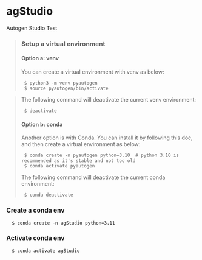 # agStudio
Autogen Studio Test

> ### Setup a virtual environment
> #### Option a: venv
> You can create a virtual environment with venv as below:
>
>      $ python3 -m venv pyautogen
>      $ source pyautogen/bin/activate

> The following command will deactivate the current venv environment:
>
>      $ deactivate
>
> #### Option b: conda
> Another option is with Conda. You can install it by following this doc, and then create a virtual environment as below:
>
>      $ conda create -n pyautogen python=3.10  # python 3.10 is recommended as it's stable and not too old
>      $ conda activate pyautogen
>
> The following command will deactivate the current conda environment:
>
>      $ conda deactivate
>
### Create a conda env

      $ conda create -n agStudio python=3.11

### Activate conda env

      $ conda activate agStudio